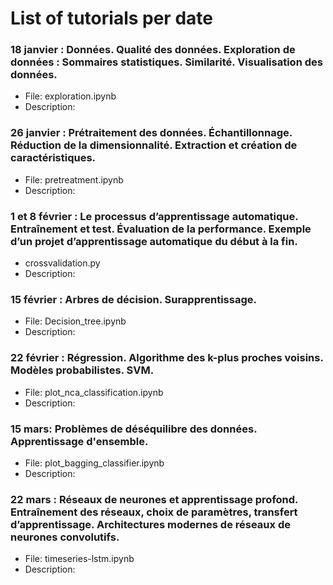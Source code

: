 # List of tutorials per date

### 18 janvier : Données. Qualité des données. Exploration de données : Sommaires statistiques. Similarité. Visualisation des données.
- File: exploration.ipynb
- Description:

### 26 janvier : Prétraitement des données. Échantillonnage. Réduction de la dimensionnalité. Extraction et création de caractéristiques.
- File: pretreatment.ipynb
- Description:

### 1 et 8 février : Le processus d’apprentissage automatique. Entraînement et test. Évaluation de la performance. Exemple d’un projet d’apprentissage automatique du début à la fin.
- crossvalidation.py
- Description:

### 15 février : Arbres de décision. Surapprentissage.
- File: Decision_tree.ipynb
- Description:

### 22 février : Régression. Algorithme des k-plus proches voisins. Modèles probabilistes. SVM.
- File: plot_nca_classification.ipynb
- Description:

### 15 mars: Problèmes de déséquilibre des données. Apprentissage d'ensemble.
- File: plot_bagging_classifier.ipynb
- Description:

### 22 mars : Réseaux de neurones et apprentissage profond. Entraînement des réseaux, choix de paramètres, transfert d’apprentissage. Architectures modernes de réseaux de neurones convolutifs.
- File: timeseries-lstm.ipynb
- Description:
